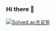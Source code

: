 ### Hi there 👋
[![Solved.ac프로필](http://mazassumnida.wtf/api/v2/generate_badge?boj=wke1wke1)](https://solved.ac/poter0501)
<!--
**poter0501/poter0501** is a ✨ _special_ ✨ repository because its `README.md` (this file) appears on your GitHub profile.

Here are some ideas to get you started:

- 🔭 I’m currently working on ...
- 🌱 I’m currently learning ...
- 👯 I’m looking to collaborate on ...
- 🤔 I’m looking for help with ...
- 💬 Ask me about ...
- 📫 How to reach me: ...
- 😄 Pronouns: ...
- ⚡ Fun fact: ...
-->
